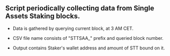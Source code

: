## Script periodically collecting data from Single Assets Staking blocks.

- Data is gathered by querying current block, at 3 AM CET.

- CSV file name consists of "STTSAA_" prefix and queried block number.

- Output contains Staker's wallet address and amount of STT bound on it.
